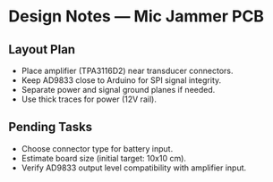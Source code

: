 # Design Notes — Mic Jammer PCB

## Layout Plan
- Place amplifier (TPA3116D2) near transducer connectors.
- Keep AD9833 close to Arduino for SPI signal integrity.
- Separate power and signal ground planes if needed.
- Use thick traces for power (12V rail).

## Pending Tasks
- Choose connector type for battery input.
- Estimate board size (initial target: 10x10 cm).
- Verify AD9833 output level compatibility with amplifier input.
